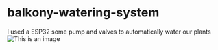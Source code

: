 # balkony-watering-system
I used a ESP32 some pump and valves to automatically water our plants
![This is an image](./pictures/happy_plants.JPG=250x)
